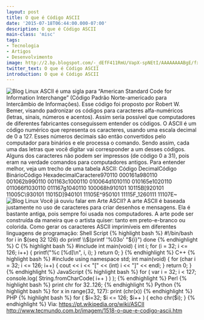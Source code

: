 ```yaml
---
layout: post
title: O que é Código ASCII
date: '2015-07-18T06:44:00.000-07:00'
description: O que é Código ASCII
main-class: 'misc'
tags:
- Tecnologia
- Artigos
- Desenvolvimento
image: http://2.bp.blogspot.com/-_dEfF411RmU/VapX-spNEtI/AAAAAAAABgE/fx9GLxAc7S0/s72-c/linux_logo.png
twitter_text: O que é Código ASCII
introduction: O que é Código ASCII
---
```

![Blog Linux](http://2.bp.blogspot.com/-_dEfF411RmU/VapX-spNEtI/AAAAAAAABgE/fx9GLxAc7S0/s1600/linux_logo.png "Blog Linux")
ASCII é uma sigla para “American Standard Code for Information Interchange”  (Código Padrão Norte-americado para Intercâmbio de Informações). Esse  código foi proposto por Robert W. Bemer, visando padronizar os códigos  para caracteres alfa-numéricos (letras, sinais, números e acentos).  Assim seria possível que computadores de diferentes fabricantes  conseguissem entender os códigos.
O ASCII é um código numérico  que representa os caracteres, usando uma escala decimal de 0 a 127.  Esses números decimais são então convertidos pelo computador para  binários e ele processa o comando. Sendo assim, cada uma das letras que  você digitar vai corresponder a um desses códigos.
Alguns dos caracteres não podem ser impressos (de código 0 a 31), pois eram na verdade comandos para computadores antigos.
Para entender melhor, veja um trecho de uma tabela ASCII:
Código DecimalCódigo BinárioCódigo HexadecimalCaractere970110 000161a980110 001062b990110 001163c1000110 010064d1010110 010165e1020110 011066f1030110 011167g1040110 100068h910101 10115B[920101 11005C\930101 11015D]940101 11105E^950101 11115F_1260111 11107E~
![Blog Linux](http://ibxk.com.br/materias/oqueecodigoascii_1.jpg?w=1040 "Blog Linux")
Você já ouviu falar em Arte ASCII?
A arte  ASCII é baseada justamente no uso de caracteres para criar desenhos e  mensagens. Ela é bastante antiga, pois sempre foi usada nos  computadores. A arte pode ser construída da maneira que o artista  quiser: tanto em preto-e-branco ou colorida. 
Como gerar os caracteres ASCII imprimíveis em diferentes linguagens de programação: 
Shell Script
{% highlight bash %}
#!/bin/bash
for i in $(seq 32 126)
do
 printf \\$(printf '%03o' "${i}")
done
{% endhighlight %}
C
{% highlight bash %}
#include 
int main(void)
{
 int i;
 for (i = 32; i <= 126; i++)
 {
 printf("%c [%d]\n", i, i);
 }
 return 0;
} 
{% endhighlight %}
C++
{% highlight bash %}
#include 
using namespace std;
int main(void)
{
 for (char i = 32; i <= 126; i++)
 {
 cout << i << "[" << (int) i << "]" << endl;
 }
 return 0;
} 
{% endhighlight %}
JavaScript
{% highlight bash %}
for ( var i = 32; i < 127; console.log( String.fromCharCode( i++ ) ) ); 
{% endhighlight %}
Perl
{% highlight bash %}
print chr for 32..126; 
{% endhighlight %}
Python
{% highlight bash %}
for x in range(32, 127): print (chr(x)) 
{% endhighlight %}
PHP
{% highlight bash %}
for ( $i=32; $i <= 126; $i++ ) {
 echo chr($i);
} 
{% endhighlight %}
Via: 
https://pt.wikipedia.org/wiki/ASCII
http://www.tecmundo.com.br/imagem/1518-o-que-e-codigo-ascii.htm
